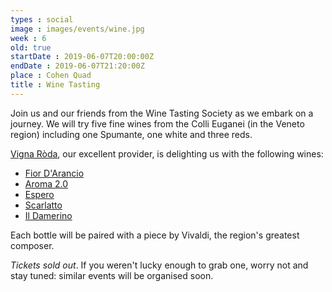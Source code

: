 ```yaml
---
types : social
image : images/events/wine.jpg
week : 6
old: true
startDate : 2019-06-07T20:00:00Z
endDate : 2019-06-07T21:20:00Z
place : Cohen Quad
title : Wine Tasting
---
```


Join us and our friends from the Wine Tasting Society as we embark on a journey. We will try five fine wines from the Colli Euganei (in the Veneto region) including one Spumante, one white and three reds.

[Vigna Ròda](http://www.vignaroda.com/products), our excellent provider, is delighting us with the following wines:

- [Fior D'Arancio](http://www.vignaroda.com/products/spumante/fior-darancio-colli-euganei-spumante) 
- [Aroma 2.0](http://www.vignaroda.com/products/white-wines/aroma-2-0-euganean-hills-moscato) 
- [Espero](http://www.vignaroda.com/espero-colli-euganei-cabernet) 
- [Scarlatto](http://www.vignaroda.com/scarlatto-colli-euganei-rosso) 
- [Il Damerino](http://www.vignaroda.com/il-damerino-colli-euganei-merlot) 


Each bottle will be paired with a piece by Vivaldi, the region's greatest composer.


_Tickets sold out_. If you weren't lucky enough to grab one, worry not and stay tuned: similar events will be organised soon.
